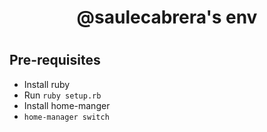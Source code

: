<div align="center">
  <h1>@saulecabrera's env<h1>
</div>

## Pre-requisites

- Install ruby
- Run `ruby setup.rb`
- Install home-manger
- `home-manager switch`

